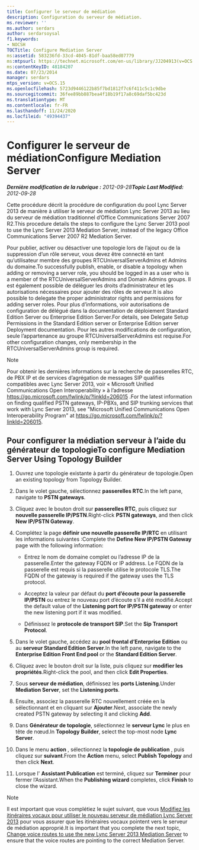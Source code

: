 ```yaml
---
title: Configurer le serveur de médiation
description: Configuration du serveur de médiation.
ms.reviewer: ''
ms.author: serdars
author: serdarsoysal
f1.keywords:
- NOCSH
TOCTitle: Configure Mediation Server
ms:assetid: 583236fd-33cd-4045-81df-baa58ed07779
ms:mtpsurl: https://technet.microsoft.com/en-us/library/JJ204913(v=OCS.15)
ms:contentKeyID: 48184207
ms.date: 07/23/2014
manager: serdars
mtps_version: v=OCS.15
ms.openlocfilehash: 5723d9446122b85f7bd1812f7c6f411c5c1c9dbe
ms.sourcegitcommit: 36fee89bb887bea4f18b19f17a8c69daf5bc423d
ms.translationtype: MT
ms.contentlocale: fr-FR
ms.lasthandoff: 11/24/2020
ms.locfileid: "49394437"
---
```

# <a name="configure-mediation-server"></a><span data-ttu-id="a06a2-103">Configurer le serveur de médiation</span><span class="sxs-lookup"><span data-stu-id="a06a2-103">Configure Mediation Server</span></span>

<div data-xmlns="http://www.w3.org/1999/xhtml">

<div class="topic" data-xmlns="http://www.w3.org/1999/xhtml" data-msxsl="urn:schemas-microsoft-com:xslt" data-cs="https://msdn.microsoft.com/">

<div data-asp="https://msdn2.microsoft.com/asp">



</div>

<div id="mainSection">

<div id="mainBody"><span data-ttu-id="a06a2-104">

<span> </span></span><span class="sxs-lookup"><span data-stu-id="a06a2-104">

<span> </span></span></span>

<span data-ttu-id="a06a2-105">_**Dernière modification de la rubrique :** 2012-09-28_</span><span class="sxs-lookup"><span data-stu-id="a06a2-105">_**Topic Last Modified:** 2012-09-28_</span></span>

<span data-ttu-id="a06a2-106">Cette procédure décrit la procédure de configuration du pool Lync Server 2013 de manière à utiliser le serveur de médiation Lync Server 2013 au lieu du serveur de médiation traditionnel d’Office Communications Server 2007 R2.</span><span class="sxs-lookup"><span data-stu-id="a06a2-106">This procedure details the steps to configure the Lync Server 2013 pool to use the Lync Server 2013 Mediation Server, instead of the legacy Office Communications Server 2007 R2 Mediation Server.</span></span>

<span data-ttu-id="a06a2-107">Pour publier, activer ou désactiver une topologie lors de l’ajout ou de la suppression d’un rôle serveur, vous devez être connecté en tant qu’utilisateur membre des groupes RTCUniversalServerAdmins et Admins du domaine.</span><span class="sxs-lookup"><span data-stu-id="a06a2-107">To successfully publish, enable, or disable a topology when adding or removing a server role, you should be logged in as a user who is a member of the RTCUniversalServerAdmins and Domain Admins groups.</span></span> <span data-ttu-id="a06a2-108">Il est également possible de déléguer les droits d’administrateur et les autorisations nécessaires pour ajouter des rôles de serveur.</span><span class="sxs-lookup"><span data-stu-id="a06a2-108">It is also possible to delegate the proper administrator rights and permissions for adding server roles.</span></span> <span data-ttu-id="a06a2-109">Pour plus d’informations, voir autorisations de configuration de délégué dans la documentation de déploiement Standard Edition Server ou Enterprise Edition Server.</span><span class="sxs-lookup"><span data-stu-id="a06a2-109">For details, see Delegate Setup Permissions in the Standard Edition server or Enterprise Edition server Deployment documentation.</span></span> <span data-ttu-id="a06a2-110">Pour les autres modifications de configuration, seule l’appartenance au groupe RTCUniversalServerAdmins est requise.</span><span class="sxs-lookup"><span data-stu-id="a06a2-110">For other configuration changes, only membership in the RTCUniversalServerAdmins group is required.</span></span>

<div>


> [!NOTE]  
> <span data-ttu-id="a06a2-111">Pour obtenir les dernières informations sur la recherche de passerelles RTC, de PBX IP et de services d’agrégation de messages SIP qualifiés compatibles avec Lync Server 2013, voir « Microsoft Unified Communications Open Interoperability » à l’adresse <A href="https://go.microsoft.com/fwlink/p/?linkid=206015">https://go.microsoft.com/fwlink/p/?linkId=206015</A> .</span><span class="sxs-lookup"><span data-stu-id="a06a2-111">For the latest information on finding qualified PSTN gateways, IP-PBXs, and SIP trunking services that work with Lync Server 2013, see "Microsoft Unified Communications Open Interoperability Program" at <A href="https://go.microsoft.com/fwlink/p/?linkid=206015">https://go.microsoft.com/fwlink/p/?linkId=206015</A>.</span></span>



</div>

<div>

## <a name="to-configure-mediation-server-using-topology-builder"></a><span data-ttu-id="a06a2-112">Pour configurer la médiation serveur à l’aide du générateur de topologie</span><span class="sxs-lookup"><span data-stu-id="a06a2-112">To configure Mediation Server Using Topology Builder</span></span>

1.  <span data-ttu-id="a06a2-113">Ouvrez une topologie existante à partir du générateur de topologie.</span><span class="sxs-lookup"><span data-stu-id="a06a2-113">Open an existing topology from Topology Builder.</span></span>

2.  <span data-ttu-id="a06a2-114">Dans le volet gauche, sélectionnez **passerelles RTC**.</span><span class="sxs-lookup"><span data-stu-id="a06a2-114">In the left pane, navigate to **PSTN gateways**.</span></span>

3.  <span data-ttu-id="a06a2-115">Cliquez avec le bouton droit sur **passerelles RTC**, puis cliquez sur **nouvelle passerelle IP/PSTN**.</span><span class="sxs-lookup"><span data-stu-id="a06a2-115">Right-click **PSTN gateways**, and then click **New IP/PSTN Gateway**.</span></span>

4.  <span data-ttu-id="a06a2-116">Complétez la page **définir une nouvelle passerelle IP/RTC** en utilisant les informations suivantes :</span><span class="sxs-lookup"><span data-stu-id="a06a2-116">Complete the **Define New IP/PSTN Gateway** page with the following information:</span></span>
    
      - <span data-ttu-id="a06a2-117">Entrez le nom de domaine complet ou l’adresse IP de la passerelle.</span><span class="sxs-lookup"><span data-stu-id="a06a2-117">Enter the gateway FQDN or IP address.</span></span> <span data-ttu-id="a06a2-118">Le FQDN de la passerelle est requis si la passerelle utilise le protocole TLS.</span><span class="sxs-lookup"><span data-stu-id="a06a2-118">The FQDN of the gateway is required if the gateway uses the TLS protocol.</span></span>
    
      - <span data-ttu-id="a06a2-119">Acceptez la valeur par défaut du **port d’écoute pour la passerelle IP/PSTN** ou entrez le nouveau port d’écoute s’il a été modifié.</span><span class="sxs-lookup"><span data-stu-id="a06a2-119">Accept the default value of the **Listening port for IP/PSTN gateway** or enter the new listening port if it was modified.</span></span>
    
      - <span data-ttu-id="a06a2-120">Définissez le **protocole de transport SIP**.</span><span class="sxs-lookup"><span data-stu-id="a06a2-120">Set the **Sip Transport Protocol**.</span></span>

5.  <span data-ttu-id="a06a2-121">Dans le volet gauche, accédez au **pool frontal d’Enterprise Edition** ou au **serveur Standard Edition Server**.</span><span class="sxs-lookup"><span data-stu-id="a06a2-121">In the left pane, navigate to the **Enterprise Edition Front End pool** or the **Standard Edition Server**.</span></span>

6.  <span data-ttu-id="a06a2-122">Cliquez avec le bouton droit sur la liste, puis cliquez sur **modifier les propriétés**.</span><span class="sxs-lookup"><span data-stu-id="a06a2-122">Right-click the pool, and then click **Edit Properties**.</span></span>

7.  <span data-ttu-id="a06a2-123">Sous **serveur de médiation**, définissez les **ports Listening**.</span><span class="sxs-lookup"><span data-stu-id="a06a2-123">Under **Mediation Server**, set the **Listening ports**.</span></span>

8.  <span data-ttu-id="a06a2-124">Ensuite, associez la passerelle RTC nouvellement créée en la sélectionnant et en cliquant sur **Ajouter**.</span><span class="sxs-lookup"><span data-stu-id="a06a2-124">Next, associate the newly created PSTN gateway by selecting it and clicking **Add**.</span></span>

9.  <span data-ttu-id="a06a2-125">Dans **Générateur de topologie**, sélectionnez le **serveur Lync** le plus en tête de nœud.</span><span class="sxs-lookup"><span data-stu-id="a06a2-125">In **Topology Builder**, select the top-most node **Lync Server**.</span></span>

10. <span data-ttu-id="a06a2-126">Dans le menu **action** , sélectionnez la **topologie de publication** , puis cliquez sur **suivant**.</span><span class="sxs-lookup"><span data-stu-id="a06a2-126">From the **Action** menu, select **Publish Topology** and then click **Next**.</span></span>

11. <span data-ttu-id="a06a2-127">Lorsque l' **Assistant Publication** est terminé, cliquez sur **Terminer** pour fermer l’Assistant.</span><span class="sxs-lookup"><span data-stu-id="a06a2-127">When the **Publishing wizard** completes, click **Finish** to close the wizard.</span></span>

<div>


> [!NOTE]  
> <span data-ttu-id="a06a2-128">Il est important que vous complétiez le sujet suivant, que vous <A href="change-voice-routes-to-use-the-new-lync-server-2013-mediation-server.md">Modifiez les itinéraires vocaux pour utiliser le nouveau serveur de médiation Lync Server 2013</A> pour vous assurer que les itinéraires vocaux pointent vers le serveur de médiation approprié.</span><span class="sxs-lookup"><span data-stu-id="a06a2-128">It is important that you complete the next topic, <A href="change-voice-routes-to-use-the-new-lync-server-2013-mediation-server.md">Change voice routes to use the new Lync Server 2013 Mediation Server</A> to ensure that the voice routes are pointing to the correct Mediation Server.</span></span>



<span data-ttu-id="a06a2-129"></div>

</div>

</div>

<span> </span>

</div>

</div>

</span><span class="sxs-lookup"><span data-stu-id="a06a2-129"></div>

</div>

</div>

<span> </span>

</div>

</div>

</span></span></div>

